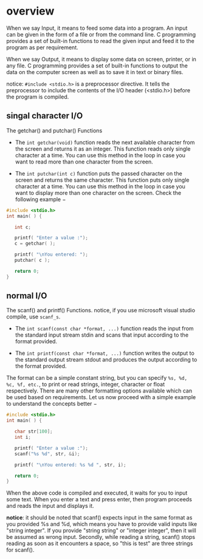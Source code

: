 # overview

When we say Input, it means to feed some data into a program. An input can be given in the form of a file or from the command line. C programming provides a set of built-in functions to read the given input and feed it to the program as per requirement.

When we say Output, it means to display some data on screen, printer, or in any file. C programming provides a set of built-in functions to output the data on the computer screen as well as to save it in text or binary files.

notice: `#include <stdio.h>` is a preprocessor directive. It tells the preprocessor to include the contents of the I/O header (<stdio.h>) before the program is compiled.

## singal character I/O

The getchar() and putchar() Functions

- The `int getchar(void)` function reads the next available character from the screen and returns it as an integer. This function reads only single character at a time. You can use this method in the loop in case you want to read more than one character from the screen.

- The `int putchar(int c)` function puts the passed character on the screen and returns the same character. This function puts only single character at a time. You can use this method in the loop in case you want to display more than one character on the screen. Check the following example −

```c
#include <stdio.h>
int main( ) {

   int c;

   printf( "Enter a value :");
   c = getchar( );

   printf( "\nYou entered: ");
   putchar( c );

   return 0;
}
```

## normal I/O

The scanf() and printf() Functions. notice, if you use microsoft visual studio compile, use `scanf_s`.

- The `int scanf(const char *format, ...)` function reads the input from the standard input stream stdin and scans that input according to the format provided.

- The `int printf(const char *format, ...)` function writes the output to the standard output stream stdout and produces the output according to the format provided.

The format can be a simple constant string, but you can specify `%s, %d, %c, %f, etc.`, to print or read strings, integer, character or float respectively. There are many other formatting options available which can be used based on requirements. Let us now proceed with a simple example to understand the concepts better −

```c
#include <stdio.h>
int main( ) {

   char str[100];
   int i;

   printf( "Enter a value :");
   scanf("%s %d", str, &i);

   printf( "\nYou entered: %s %d ", str, i);

   return 0;
}
```
When the above code is compiled and executed, it waits for you to input some text. When you enter a text and press enter, then program proceeds and reads the input and displays it.

**notice**: it should be noted that scanf() expects input in the same format as you provided %s and %d, which means you have to provide valid inputs like "string integer". If you provide "string string" or "integer integer", then it will be assumed as wrong input. Secondly, while reading a string, scanf() stops reading as soon as it encounters a space, so "this is test" are three strings for scanf().

